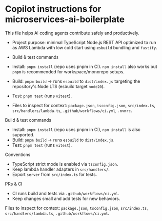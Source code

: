 # Copilot instructions for microservices-ai-boilerplate

This file helps AI coding agents contribute safely and productively.

 - Project purpose: minimal TypeScript Node.js REST API optimized to run as AWS Lambda with low cold start using `esbuild` bundling and `fastify`.
 - Build & test commands
 
 - Install: `pnpm install` (repo uses pnpm in CI). `npm install` also works but `pnpm` is recommended for workspace/monorepo setups.
 - Build: `pnpm build` -> runs `esbuild` to `dist/index.js` targeting the repository's Node LTS (esbuild target `node20`).
 - Test: `pnpm test` (runs `vitest`).
 - Files to inspect for context: `package.json`, `tsconfig.json`, `src/index.ts`, `src/handlers/lambda.ts`, `.github/workflows/ci.yml`, `.nvmrc`.

Build & test commands

- Install: `pnpm install` (repo uses pnpm in CI), `npm install` is also supported.
- Build: `pnpm build` -> runs `esbuild` to `dist/index.js`.
- Test: `pnpm test` (runs `vitest`).

Conventions

- TypeScript strict mode is enabled via `tsconfig.json`.
- Keep lambda handler adapters in `src/handlers/`.
- Export `server` from `src/index.ts` for tests.

PRs & CI

- CI runs build and tests via `.github/workflows/ci.yml`.
- Keep changes small and add tests for new behaviors.

Files to inspect for context: `package.json`, `tsconfig.json`, `src/index.ts`, `src/handlers/lambda.ts`, `.github/workflows/ci.yml`.
